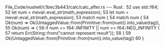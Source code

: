 File_Code/nushell/c1bec3b443/calc/calc_after.rs --- Rust
 .                                                                                                                                                           52     use std::f64;
52     let num = meval::eval_str(math_expression);                                                                                                           53     let num = meval::eval_str(math_expression);
53     match num {                                                                                                                                           54     match num {
54         Ok(num) => Ok(UntaggedValue::from(Primitive::from(num)).into_value(tag)),                                                                         55         Ok(num) => {
                                                                                                                                                             56             if num == f64::INFINITY || num == f64::NEG_INFINITY {
                                                                                                                                                             57                 return Err(String::from("cannot represent result"));
                                                                                                                                                             58             }
                                                                                                                                                             59             Ok(UntaggedValue::from(Primitive::from(num)).into_value(tag))
                                                                                                                                                             60         }


